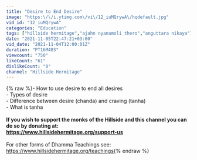 ```yaml
---
title: "Desire to End Desire"
image: "https:\/\/i.ytimg.com\/vi\/12_iuMQrywA\/hqdefault.jpg"
vid_id: "12_iuMQrywA"
categories: "Education"
tags: ["hillside hermitage","ajahn nyanamoli thero","anguttara nikaya"]
date: "2021-11-05T22:47:21+03:00"
vid_date: "2021-11-04T12:00:01Z"
duration: "PT16M48S"
viewcount: "750"
likeCount: "61"
dislikeCount: "0"
channel: "Hillside Hermitage"
---
```

{% raw %}- How to use desire to end all desires<br />- Types of desire <br />- Difference between desire (chanda) and craving (tanha)<br />- What is tanha<br />____________________________________<br />If you wish to support the monks of the Hillside and this channel you can do so by donating at:<br /><a rel="nofollow" target="blank" href="https://www.hillsidehermitage.org/support-us">https://www.hillsidehermitage.org/support-us</a><br />____________________________________<br />For other forms of Dhamma Teachings see:<br /><a rel="nofollow" target="blank" href="https://www.hillsidehermitage.org/teachings">https://www.hillsidehermitage.org/teachings</a>{% endraw %}
